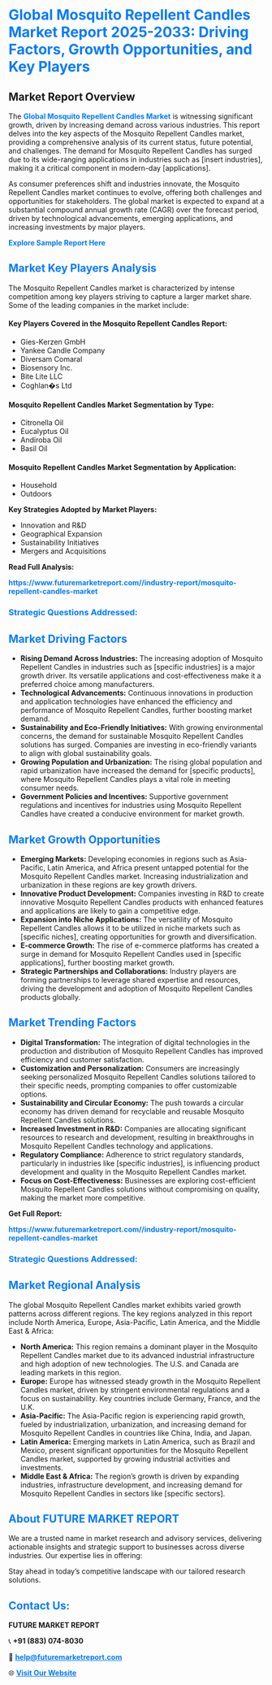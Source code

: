 <h1 style="color: #007BFF;">Global Mosquito Repellent Candles Market Report 2025-2033: Driving Factors, Growth Opportunities, and Key Players</h1>

<section id="overview">
<h2>Market Report Overview</h2>
<p>The <a href="https://www.futuremarketreport.com//industry-report/mosquito-repellent-candles-market" style="color: #007BFF; text-decoration: none;"><strong>Global Mosquito Repellent Candles Market</strong></a> is witnessing significant growth, driven by increasing demand across various industries. This report delves into the key aspects of the Mosquito Repellent Candles market, providing a comprehensive analysis of its current status, future potential, and challenges. The demand for Mosquito Repellent Candles has surged due to its wide-ranging applications in industries such as [insert industries], making it a critical component in modern-day [applications].</p>
<p>As consumer preferences shift and industries innovate, the Mosquito Repellent Candles market continues to evolve, offering both challenges and opportunities for stakeholders. The global market is expected to expand at a substantial compound annual growth rate (CAGR) over the forecast period, driven by technological advancements, emerging applications, and increasing investments by major players.</p>
</section>

<section id="overview">
<p><a href="https://www.futuremarketreport.com//request-sample/reportId=57924" style="color: #007BFF; text-decoration: none;"><strong>Explore Sample Report Here</strong></a></p>
</section>

<section id="key-players">
<h2 style="color: #007BFF;">Market Key Players Analysis</h2>
<p>The Mosquito Repellent Candles market is characterized by intense competition among key players striving to capture a larger market share. Some of the leading companies in the market include:</p>
<h4>Key Players Covered in the Mosquito Repellent Candles Report:</h4>
<ul><li>Gies-Kerzen GmbH</li><li>Yankee Candle Company</li><li>Diversam Comaral</li><li>Biosensory Inc.</li><li>Bite Lite LLC</li><li>Coghlan�s Ltd</li></ul>
<h4>Mosquito Repellent Candles Market Segmentation by Type:</h4>
<ul><li>Citronella Oil</li><li>Eucalyptus Oil</li><li>Andiroba Oil</li><li>Basil Oil</li></ul>

<h4>Mosquito Repellent Candles Market Segmentation by Application:</h4>
<ul><li>Household</li><li>Outdoors</li></ul>
<p><strong>Key Strategies Adopted by Market Players:</strong></p>
<ul>
<li>Innovation and R&D</li>
<li>Geographical Expansion</li>
<li>Sustainability Initiatives</li>
<li>Mergers and Acquisitions</li>
</ul>
</section>

<section>
<p><strong>Read Full Analysis: </strong></p><a href="https://www.futuremarketreport.com//industry-report/mosquito-repellent-candles-market" style="color: #007BFF; text-decoration: none;"><strong>https://www.futuremarketreport.com//industry-report/mosquito-repellent-candles-market</strong></a>
<h3 style="color: #007BFF;">Strategic Questions Addressed:</h3>
</section>

<section id="driving-factors">
<h2 style="color: #007BFF;">Market Driving Factors</h2>
<ul>
<li><strong>Rising Demand Across Industries:</strong> The increasing adoption of Mosquito Repellent Candles in industries such as [specific industries] is a major growth driver. Its versatile applications and cost-effectiveness make it a preferred choice among manufacturers.</li>
<li><strong>Technological Advancements:</strong> Continuous innovations in production and application technologies have enhanced the efficiency and performance of Mosquito Repellent Candles, further boosting market demand.</li>
<li><strong>Sustainability and Eco-Friendly Initiatives:</strong> With growing environmental concerns, the demand for sustainable Mosquito Repellent Candles solutions has surged. Companies are investing in eco-friendly variants to align with global sustainability goals.</li>
<li><strong>Growing Population and Urbanization:</strong> The rising global population and rapid urbanization have increased the demand for [specific products], where Mosquito Repellent Candles plays a vital role in meeting consumer needs.</li>
<li><strong>Government Policies and Incentives:</strong> Supportive government regulations and incentives for industries using Mosquito Repellent Candles have created a conducive environment for market growth.</li>
</ul>
</section>

<section id="growth-opportunities">
<h2 style="color: #007BFF;">Market Growth Opportunities</h2>
<ul>
<li><strong>Emerging Markets:</strong> Developing economies in regions such as Asia-Pacific, Latin America, and Africa present untapped potential for the Mosquito Repellent Candles market. Increasing industrialization and urbanization in these regions are key growth drivers.</li>
<li><strong>Innovative Product Development:</strong> Companies investing in R&D to create innovative Mosquito Repellent Candles products with enhanced features and applications are likely to gain a competitive edge.</li>
<li><strong>Expansion into Niche Applications:</strong> The versatility of Mosquito Repellent Candles allows it to be utilized in niche markets such as [specific niches], creating opportunities for growth and diversification.</li>
<li><strong>E-commerce Growth:</strong> The rise of e-commerce platforms has created a surge in demand for Mosquito Repellent Candles used in [specific applications], further boosting market growth.</li>
<li><strong>Strategic Partnerships and Collaborations:</strong> Industry players are forming partnerships to leverage shared expertise and resources, driving the development and adoption of Mosquito Repellent Candles products globally.</li>
</ul>
</section>

<section id="trending-factors">
<h2 style="color: #007BFF;">Market Trending Factors</h2>
<ul>
<li><strong>Digital Transformation:</strong> The integration of digital technologies in the production and distribution of Mosquito Repellent Candles has improved efficiency and customer satisfaction.</li>
<li><strong>Customization and Personalization:</strong> Consumers are increasingly seeking personalized Mosquito Repellent Candles solutions tailored to their specific needs, prompting companies to offer customizable options.</li>
<li><strong>Sustainability and Circular Economy:</strong> The push towards a circular economy has driven demand for recyclable and reusable Mosquito Repellent Candles solutions.</li>
<li><strong>Increased Investment in R&D:</strong> Companies are allocating significant resources to research and development, resulting in breakthroughs in Mosquito Repellent Candles technology and applications.</li>
<li><strong>Regulatory Compliance:</strong> Adherence to strict regulatory standards, particularly in industries like [specific industries], is influencing product development and quality in the Mosquito Repellent Candles market.</li>
<li><strong>Focus on Cost-Effectiveness:</strong> Businesses are exploring cost-efficient Mosquito Repellent Candles solutions without compromising on quality, making the market more competitive.</li>
</ul>
</section>

<section>
<p><strong>Get Full Report: </strong></p><a href="https://www.futuremarketreport.com//industry-report/mosquito-repellent-candles-market" style="color: #007BFF; text-decoration: none;"><strong>https://www.futuremarketreport.com//industry-report/mosquito-repellent-candles-market</strong></a>
<h3 style="color: #007BFF;">Strategic Questions Addressed:</h3>
</section>


<section id="regional-analysis">
<h2 style="color: #007BFF;">Market Regional Analysis</h2>
<p>The global Mosquito Repellent Candles market exhibits varied growth patterns across different regions. The key regions analyzed in this report include North America, Europe, Asia-Pacific, Latin America, and the Middle East & Africa:</p>
<ul>
<li><strong>North America:</strong> This region remains a dominant player in the Mosquito Repellent Candles market due to its advanced industrial infrastructure and high adoption of new technologies. The U.S. and Canada are leading markets in this region.</li>
<li><strong>Europe:</strong> Europe has witnessed steady growth in the Mosquito Repellent Candles market, driven by stringent environmental regulations and a focus on sustainability. Key countries include Germany, France, and the U.K.</li>
<li><strong>Asia-Pacific:</strong> The Asia-Pacific region is experiencing rapid growth, fueled by industrialization, urbanization, and increasing demand for Mosquito Repellent Candles in countries like China, India, and Japan.</li>
<li><strong>Latin America:</strong> Emerging markets in Latin America, such as Brazil and Mexico, present significant opportunities for the Mosquito Repellent Candles market, supported by growing industrial activities and investments.</li>
<li><strong>Middle East & Africa:</strong> The region’s growth is driven by expanding industries, infrastructure development, and increasing demand for Mosquito Repellent Candles in sectors like [specific sectors].</li>
</ul>
</section>

<footer>
<h2 style="color: #007BFF;">About FUTURE MARKET REPORT</h2>
<p>We are a trusted name in market research and advisory services, delivering actionable insights and strategic support to businesses across diverse industries. Our expertise lies in offering:</p>

<p>Stay ahead in today’s competitive landscape with our tailored research solutions.</p>

<h2 style="color: #007BFF;">Contact Us:</h2>
<p><strong>FUTURE MARKET REPORT</strong></p>
<p>📞 <strong>+91 (883) 074-8030</strong></p>
<p>📧 <strong><a href="mailto:help@futuremarketreport.com" style="color: #007BFF;">help@futuremarketreport.com</a></strong></p>
<p>🌐 <strong><a href="https://www.futuremarketreport.com/" style="color: #007BFF;">Visit Our Website</a></strong></p>
</footer>